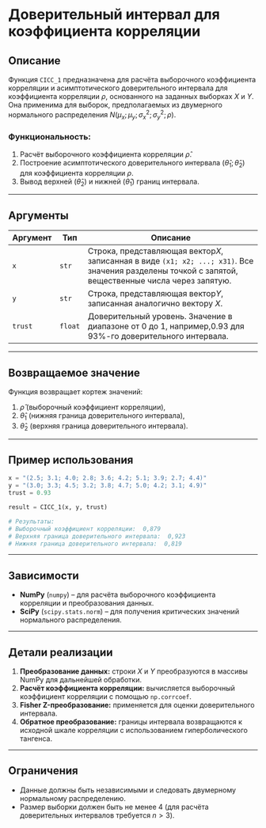 # Доверительный интервал для коэффициента корреляции

## Описание

Функция `CICC_1` предназначена для расчёта выборочного коэффициента корреляции и асимптотического доверительного интервала для коэффициента корреляции $\rho$, основанного на заданных выборках $X$ и $Y$. Она применима для выборок, предполагаемых из двумерного нормального распределения $N(\mu_x; \mu_y; \sigma_x^2; \sigma_y^2; \rho)$.

### Функциональность:

1. Расчёт выборочного коэффициента корреляции $\hat{\rho}$.
2. Построение асимптотического доверительного интервала $(\hat{\theta}_1; \hat{\theta}_2)$ для коэффициента корреляции $\rho$.
3. Вывод верхней ($\hat{\theta}_2$) и нижней ($\hat{\theta}_1$) границ интервала.

---

## Аргументы

| Аргумент | Тип    | Описание                                                                                                                                                                                                                                                 |
| ---------------- | --------- | ---------------------------------------------------------------------------------------------------------------------------------------------------------------------------------------------------------------------------------------------------------------- |
| `x`            | `str`   | Строка, представляющая вектор$X$, записанная в виде `(x1; x2; ...; x31)`. Все значения разделены точкой с запятой, вещественные числа через запятую. |
| `y`            | `str`   | Строка, представляющая вектор$Y$, записанная аналогично вектору $X$.                                                                                                                                    |
| `trust`        | `float` | Доверительный уровень. Значение в диапазоне от 0 до 1, например,$0.93$ для 93%-го доверительного интервала.                                                                      |

---

## Возвращаемое значение

Функция возвращает кортеж значений:

1. $\hat{\rho}$ (выборочный коэффициент корреляции),
2. $\hat{\theta}_1$ (нижняя граница доверительного интервала),
3. $\hat{\theta}_2$ (верхняя граница доверительного интервала).

---

## Пример использования

```python
x = "(2.5; 3.1; 4.0; 2.8; 3.6; 4.2; 5.1; 3.9; 2.7; 4.4)"
y = "(3.0; 3.3; 4.5; 3.2; 3.8; 4.7; 5.0; 4.2; 3.1; 4.9)"
trust = 0.93

result = CICC_1(x, y, trust)

# Результаты:
# Выборочный коэффициент корреляции:  0,879
# Верхняя граница доверительного интервала:  0,923
# Нижняя граница доверительного интервала:  0,819
```

---

## Зависимости

- **NumPy** (`numpy`) – для расчёта выборочного коэффициента корреляции и преобразования данных.
- **SciPy** (`scipy.stats.norm`) – для получения критических значений нормального распределения.

---

## Детали реализации

1. **Преобразование данных:** строки $X$ и $Y$ преобразуются в массивы NumPy для дальнейшей обработки.
2. **Расчёт коэффициента корреляции:** вычисляется выборочный коэффициент корреляции с помощью `np.corrcoef`.
3. **Fisher Z-преобразование:** применяется для оценки доверительного интервала.
4. **Обратное преобразование:** границы интервала возвращаются к исходной шкале корреляции с использованием гиперболического тангенса.

---

## Ограничения

- Данные должны быть независимыми и следовать двумерному нормальному распределению.
- Размер выборки должен быть не менее 4 (для расчёта доверительных интервалов требуется $n > 3$).
